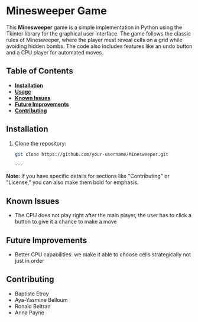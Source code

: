 # **Minesweeper Game**

This **Minesweeper** game is a simple implementation in Python using the Tkinter library for the graphical user interface. The game follows the classic rules of Minesweeper, where the player must reveal cells on a grid while avoiding hidden bombs. The code also includes features like an undo button and a CPU player for automated moves.

## Table of Contents

- [**Installation**](#installation)
- [**Usage**](#usage)
- [**Known Issues**](#known-issues)
- [**Future Improvements**](#future-improvements)
- [**Contributing**](#contributing)

## **Installation**

1. Clone the repository:

   ```bash
   git clone https://github.com/your-username/Minesweeper.git

   ---


**Note:** If you have specific details for sections like "Contributing" or "License," you can also make them bold for emphasis.


## **Known Issues**

- The CPU does not play right after the main player, the user has to click a button to give it a chance to make a move

## **Future Improvements**

- Better CPU capabilities: we make it able to choose cells strategically not just in order

## **Contributing**

- Baptiste Etroy
- Aya-Yasmine Belloum
- Ronald Beltran
- Anna Payne
